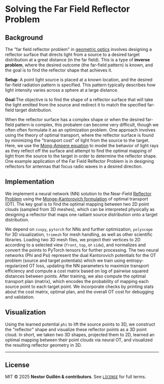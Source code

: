 # Solving the Far Field Reflector Problem 

## Background 

The "far field reflector problem" in  [geometric optics](https://en.wikipedia.org/wiki/Geometrical_optics)  involves designing a reflector surface that directs light from a source to a desired target distribution at a great distance  (in the far field). This is a type of **inverse problem**, where the desired outcome (the far-field pattern) is known, and the goal is to find the reflector shape that achieves it.

**Setup**: A point light source is placed at a known location, and the desired far-field radiation pattern is specified. This pattern typically describes how light intensity varies across a sphere at a large distance.

**Goal**:The objective is to find the shape of a reflector surface that will take the light emitted from the source and redirect it to match the specified far-field target distribution.

 When the reflector surface has a complex shape or when the desired far-field pattern is complex, this probalem can become very difficult, though we often often formulate it as an optimization problem.  One approach involves using the theory of optimal transport, where the reflector surface is found by minimizing the "transport cost" of light from the source to the target.  Here, we use the [Mong-Ampere equation](https://en.wikipedia.org/wiki/Monge%E2%80%93Amp%C3%A8re_equation)  to model the behavior of light rays as they reflect off the surface and  attempt to find the optimal mapping of light from the source to the target in order to determine the reflector shape. One example application of the Far Field Relfector Problem is in designing reflectors for antennas that focus radio waves in a desired direction.  

## Implementation

We implement  a neural network (NN) solution to the Near-Field [Reflector Problem](https://github.com/Ehsan494/Algorithms-for-convex-surface-reconstruction/blob/main/Selected%20Papers/MasMartinPatow_FastInverseReflectorDesign.pdf) using the [Monge-Kantorovich formulation](https://en.wikipedia.org/wiki/Transportation_theory_(mathematics)) of optimal transport (OT). The key goal is to find the optimal mapping between two 2D point clouds (sampled from 3D meshes), which can be interpreted physically as designing a reflector that maps one radiant source distribution onto a target distribution.

We depend on `cvxpy`,  `pytorch` for NNs and further  optimization, `polyscope` for 3D visualization, `trimesh` for mesh handling, as well as other scientific libraries.  Loading two 3D mesh files, we project  their vertices to 2D according to a selected view (`front`, `top`, or `side`), and normalizes and convert the points to PyTorch tensors for further processing. The two neural networks (Phi and Psi)  represent the dual Kantorovich potentials for the OT problem (source and target potentials) which we train using entropy-regularized OT loss, updating the NN parameters to maximize transport efficiency and  compute a cost matrix based on log of pairwise squared distances between points.  After training, we also compute the optimal transport plan (matrix), which encodes the probability of mapping each source point to each target point.  We incorporate checks by printing  stats about the cost matrix, optimal plan, and the overall OT cost for debugging and validation.

## Visualization 
Using the learned potential `phi` to  lift the source points to 3D, we construct the "reflector" shape and visualize these reflector points as a 3D point cloud.  In short, we taken two 3D shapes, projected them to 2D, learned an optimal mapping between their point clouds via neural OT, and visualized the resulting reflector geometry in 3D. 

---


## License <a id="license"></a>

MIT © 2025 **Nestor Guillén & contributors**.
See [`LICENSE`](LICENSE) for full terms.
